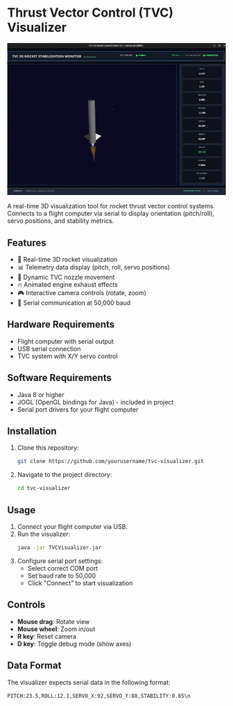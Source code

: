 # Thrust Vector Control (TVC) Visualizer

![TVC Visualizer Demo](/gif/tvc.gif)

A real-time 3D visualization tool for rocket thrust vector control systems. Connects to a flight computer via serial to display orientation (pitch/roll), servo positions, and stability metrics.

## Features

- 🚀 Real-time 3D rocket visualization
- 📊 Telemetry data display (pitch, roll, servo positions)
- 🔄 Dynamic TVC nozzle movement
- 🔥 Animated engine exhaust effects
- 🎮 Interactive camera controls (rotate, zoom)
- 📡 Serial communication at 50,000 baud

## Hardware Requirements

- Flight computer with serial output
- USB serial connection
- TVC system with X/Y servo control

## Software Requirements

- Java 8 or higher
- JOGL (OpenGL bindings for Java) - included in project
- Serial port drivers for your flight computer

## Installation

1. Clone this repository:
   ```bash
   git clone https://github.com/yourusername/tvc-visualizer.git
   ```
2. Navigate to the project directory:
   ```bash
   cd tvc-visualizer
   ```

## Usage

1. Connect your flight computer via USB.
2. Run the visualizer:
   ```bash
   java -jar TVCVisualizer.jar
   ```
3. Configure serial port settings:
   - Select correct COM port
   - Set baud rate to 50,000
   - Click "Connect" to start visualization

## Controls

- **Mouse drag**: Rotate view
- **Mouse wheel**: Zoom in/out
- **R key**: Reset camera
- **D key**: Toggle debug mode (show axes)

## Data Format

The visualizer expects serial data in the following format:
```
PITCH:23.5,ROLL:12.1,SERVO_X:92,SERVO_Y:88,STABILITY:0.85\n
```


